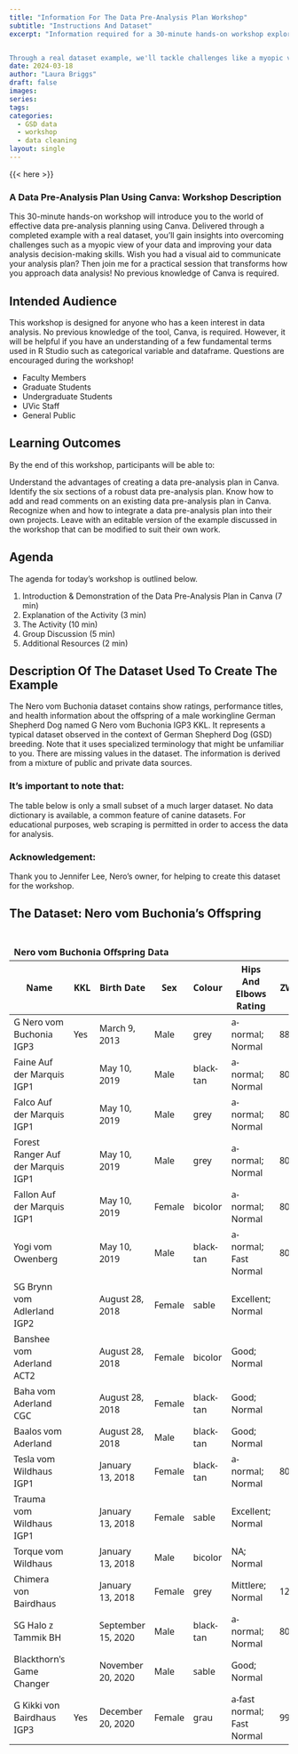```yaml
---
title: "Information For The Data Pre-Analysis Plan Workshop"
subtitle: "Instructions And Dataset"
excerpt: "Information required for a 30-minute hands-on workshop exploring the world of effective data pre-analysis planning using Canva. 


Through a real dataset example, we'll tackle challenges like a myopic view of your data and work together to enhance your data analysis decision-making skills. Ever wished for a visual aid to communicate your analysis plan? You're in luck! No previous knowledge of Canva is needed – just bring your curiosity and enthusiasm!"
date: 2024-03-18
author: "Laura Briggs"
draft: false
images:
series:
tags:
categories:
  - GSD data
  - workshop
  - data cleaning
layout: single
---
```


{{< here >}}

### A Data Pre-Analysis Plan Using Canva: Workshop Description

This 30-minute hands-on workshop will introduce you to the world of effective data pre-analysis planning using Canva. Delivered through a completed example with a real dataset, you’ll gain insights into overcoming challenges such as a myopic view of your data and improving your data analysis decision-making skills. Wish you had a visual aid to communicate your analysis plan? Then join me for a practical session that transforms how you approach data analysis! No previous knowledge of Canva is required.

## Intended Audience

This workshop is designed for anyone who has a keen interest in data analysis. No previous knowledge of the tool, Canva, is required. However, it will be helpful if you have an understanding of a few fundamental terms used in R Studio such as categorical variable and dataframe. Questions are encouraged during the workshop!

- Faculty Members
- Graduate Students
- Undergraduate Students
- UVic Staff
- General Public

## Learning Outcomes

By the end of this workshop, participants will be able to:

Understand the advantages of creating a data pre-analysis plan in Canva.
Identify the six sections of a robust data pre-analysis plan.
Know how to add and read comments on an existing data pre-analysis plan in Canva.
Recognize when and how to integrate a data pre-analysis plan into their own projects.
Leave with an editable version of the example discussed in the workshop that can be modified to suit their own work.

## Agenda

The agenda for today’s workshop is outlined below.

1.  Introduction & Demonstration of the Data Pre-Analysis Plan in Canva (7 min)
2.  Explanation of the Activity (3 min)
3.  The Activity (10 min)
4.  Group Discussion (5 min)
5.  Additional Resources (2 min)

## Description Of The Dataset Used To Create The Example

The Nero vom Buchonia dataset contains show ratings, performance titles, and health information about the offspring of a male workingline German Shepherd Dog named G Nero vom Buchonia IGP3 KKL.
It represents a typical dataset observed in the context of German Shepherd Dog (GSD) breeding. Note that it uses specialized terminology that might be unfamiliar to you.
There are missing values in the dataset.
The information is derived from a mixture of public and private data sources.

### It’s important to note that:

The table below is only a small subset of a much larger dataset.
No data dictionary is available, a common feature of canine datasets.
For educational purposes, web scraping is permitted in order to access the data for analysis.

### Acknowledgement:

Thank you to Jennifer Lee, Nero’s owner, for helping to create this dataset for the workshop.

## The Dataset: Nero vom Buchonia’s Offspring

<div id="pherfncvzi" style="padding-left:0px;padding-right:0px;padding-top:10px;padding-bottom:10px;overflow-x:auto;overflow-y:auto;width:auto;height:auto;">
<style>#pherfncvzi table {
  font-family: system-ui, 'Segoe UI', Roboto, Helvetica, Arial, sans-serif, 'Apple Color Emoji', 'Segoe UI Emoji', 'Segoe UI Symbol', 'Noto Color Emoji';
  -webkit-font-smoothing: antialiased;
  -moz-osx-font-smoothing: grayscale;
}
&#10;#pherfncvzi thead, #pherfncvzi tbody, #pherfncvzi tfoot, #pherfncvzi tr, #pherfncvzi td, #pherfncvzi th {
  border-style: none;
}
&#10;#pherfncvzi p {
  margin: 0;
  padding: 0;
}
&#10;#pherfncvzi .gt_table {
  display: table;
  border-collapse: collapse;
  line-height: normal;
  margin-left: auto;
  margin-right: auto;
  color: #333333;
  font-size: 16px;
  font-weight: normal;
  font-style: normal;
  background-color: #FFFFFF;
  width: auto;
  border-top-style: solid;
  border-top-width: 2px;
  border-top-color: #A8A8A8;
  border-right-style: none;
  border-right-width: 2px;
  border-right-color: #D3D3D3;
  border-bottom-style: solid;
  border-bottom-width: 2px;
  border-bottom-color: #A8A8A8;
  border-left-style: none;
  border-left-width: 2px;
  border-left-color: #D3D3D3;
}
&#10;#pherfncvzi .gt_caption {
  padding-top: 4px;
  padding-bottom: 4px;
}
&#10;#pherfncvzi .gt_title {
  color: #333333;
  font-size: 125%;
  font-weight: initial;
  padding-top: 4px;
  padding-bottom: 4px;
  padding-left: 5px;
  padding-right: 5px;
  border-bottom-color: #FFFFFF;
  border-bottom-width: 0;
}
&#10;#pherfncvzi .gt_subtitle {
  color: #333333;
  font-size: 85%;
  font-weight: initial;
  padding-top: 3px;
  padding-bottom: 5px;
  padding-left: 5px;
  padding-right: 5px;
  border-top-color: #FFFFFF;
  border-top-width: 0;
}
&#10;#pherfncvzi .gt_heading {
  background-color: #FFFFFF;
  text-align: center;
  border-bottom-color: #FFFFFF;
  border-left-style: none;
  border-left-width: 1px;
  border-left-color: #D3D3D3;
  border-right-style: none;
  border-right-width: 1px;
  border-right-color: #D3D3D3;
}
&#10;#pherfncvzi .gt_bottom_border {
  border-bottom-style: solid;
  border-bottom-width: 2px;
  border-bottom-color: #D3D3D3;
}
&#10;#pherfncvzi .gt_col_headings {
  border-top-style: solid;
  border-top-width: 2px;
  border-top-color: #D3D3D3;
  border-bottom-style: solid;
  border-bottom-width: 2px;
  border-bottom-color: #D3D3D3;
  border-left-style: none;
  border-left-width: 1px;
  border-left-color: #D3D3D3;
  border-right-style: none;
  border-right-width: 1px;
  border-right-color: #D3D3D3;
}
&#10;#pherfncvzi .gt_col_heading {
  color: #333333;
  background-color: #FFFFFF;
  font-size: 100%;
  font-weight: normal;
  text-transform: inherit;
  border-left-style: none;
  border-left-width: 1px;
  border-left-color: #D3D3D3;
  border-right-style: none;
  border-right-width: 1px;
  border-right-color: #D3D3D3;
  vertical-align: bottom;
  padding-top: 5px;
  padding-bottom: 6px;
  padding-left: 5px;
  padding-right: 5px;
  overflow-x: hidden;
}
&#10;#pherfncvzi .gt_column_spanner_outer {
  color: #333333;
  background-color: #FFFFFF;
  font-size: 100%;
  font-weight: normal;
  text-transform: inherit;
  padding-top: 0;
  padding-bottom: 0;
  padding-left: 4px;
  padding-right: 4px;
}
&#10;#pherfncvzi .gt_column_spanner_outer:first-child {
  padding-left: 0;
}
&#10;#pherfncvzi .gt_column_spanner_outer:last-child {
  padding-right: 0;
}
&#10;#pherfncvzi .gt_column_spanner {
  border-bottom-style: solid;
  border-bottom-width: 2px;
  border-bottom-color: #D3D3D3;
  vertical-align: bottom;
  padding-top: 5px;
  padding-bottom: 5px;
  overflow-x: hidden;
  display: inline-block;
  width: 100%;
}
&#10;#pherfncvzi .gt_spanner_row {
  border-bottom-style: hidden;
}
&#10;#pherfncvzi .gt_group_heading {
  padding-top: 8px;
  padding-bottom: 8px;
  padding-left: 5px;
  padding-right: 5px;
  color: #333333;
  background-color: #FFFFFF;
  font-size: 100%;
  font-weight: initial;
  text-transform: inherit;
  border-top-style: solid;
  border-top-width: 2px;
  border-top-color: #D3D3D3;
  border-bottom-style: solid;
  border-bottom-width: 2px;
  border-bottom-color: #D3D3D3;
  border-left-style: none;
  border-left-width: 1px;
  border-left-color: #D3D3D3;
  border-right-style: none;
  border-right-width: 1px;
  border-right-color: #D3D3D3;
  vertical-align: middle;
  text-align: left;
}
&#10;#pherfncvzi .gt_empty_group_heading {
  padding: 0.5px;
  color: #333333;
  background-color: #FFFFFF;
  font-size: 100%;
  font-weight: initial;
  border-top-style: solid;
  border-top-width: 2px;
  border-top-color: #D3D3D3;
  border-bottom-style: solid;
  border-bottom-width: 2px;
  border-bottom-color: #D3D3D3;
  vertical-align: middle;
}
&#10;#pherfncvzi .gt_from_md > :first-child {
  margin-top: 0;
}
&#10;#pherfncvzi .gt_from_md > :last-child {
  margin-bottom: 0;
}
&#10;#pherfncvzi .gt_row {
  padding-top: 8px;
  padding-bottom: 8px;
  padding-left: 5px;
  padding-right: 5px;
  margin: 10px;
  border-top-style: solid;
  border-top-width: 1px;
  border-top-color: #D3D3D3;
  border-left-style: none;
  border-left-width: 1px;
  border-left-color: #D3D3D3;
  border-right-style: none;
  border-right-width: 1px;
  border-right-color: #D3D3D3;
  vertical-align: middle;
  overflow-x: hidden;
}
&#10;#pherfncvzi .gt_stub {
  color: #333333;
  background-color: #FFFFFF;
  font-size: 100%;
  font-weight: initial;
  text-transform: inherit;
  border-right-style: solid;
  border-right-width: 2px;
  border-right-color: #D3D3D3;
  padding-left: 5px;
  padding-right: 5px;
}
&#10;#pherfncvzi .gt_stub_row_group {
  color: #333333;
  background-color: #FFFFFF;
  font-size: 100%;
  font-weight: initial;
  text-transform: inherit;
  border-right-style: solid;
  border-right-width: 2px;
  border-right-color: #D3D3D3;
  padding-left: 5px;
  padding-right: 5px;
  vertical-align: top;
}
&#10;#pherfncvzi .gt_row_group_first td {
  border-top-width: 2px;
}
&#10;#pherfncvzi .gt_row_group_first th {
  border-top-width: 2px;
}
&#10;#pherfncvzi .gt_summary_row {
  color: #333333;
  background-color: #FFFFFF;
  text-transform: inherit;
  padding-top: 8px;
  padding-bottom: 8px;
  padding-left: 5px;
  padding-right: 5px;
}
&#10;#pherfncvzi .gt_first_summary_row {
  border-top-style: solid;
  border-top-color: #D3D3D3;
}
&#10;#pherfncvzi .gt_first_summary_row.thick {
  border-top-width: 2px;
}
&#10;#pherfncvzi .gt_last_summary_row {
  padding-top: 8px;
  padding-bottom: 8px;
  padding-left: 5px;
  padding-right: 5px;
  border-bottom-style: solid;
  border-bottom-width: 2px;
  border-bottom-color: #D3D3D3;
}
&#10;#pherfncvzi .gt_grand_summary_row {
  color: #333333;
  background-color: #FFFFFF;
  text-transform: inherit;
  padding-top: 8px;
  padding-bottom: 8px;
  padding-left: 5px;
  padding-right: 5px;
}
&#10;#pherfncvzi .gt_first_grand_summary_row {
  padding-top: 8px;
  padding-bottom: 8px;
  padding-left: 5px;
  padding-right: 5px;
  border-top-style: double;
  border-top-width: 6px;
  border-top-color: #D3D3D3;
}
&#10;#pherfncvzi .gt_last_grand_summary_row_top {
  padding-top: 8px;
  padding-bottom: 8px;
  padding-left: 5px;
  padding-right: 5px;
  border-bottom-style: double;
  border-bottom-width: 6px;
  border-bottom-color: #D3D3D3;
}
&#10;#pherfncvzi .gt_striped {
  background-color: rgba(128, 128, 128, 0.05);
}
&#10;#pherfncvzi .gt_table_body {
  border-top-style: solid;
  border-top-width: 2px;
  border-top-color: #D3D3D3;
  border-bottom-style: solid;
  border-bottom-width: 2px;
  border-bottom-color: #D3D3D3;
}
&#10;#pherfncvzi .gt_footnotes {
  color: #333333;
  background-color: #FFFFFF;
  border-bottom-style: none;
  border-bottom-width: 2px;
  border-bottom-color: #D3D3D3;
  border-left-style: none;
  border-left-width: 2px;
  border-left-color: #D3D3D3;
  border-right-style: none;
  border-right-width: 2px;
  border-right-color: #D3D3D3;
}
&#10;#pherfncvzi .gt_footnote {
  margin: 0px;
  font-size: 90%;
  padding-top: 4px;
  padding-bottom: 4px;
  padding-left: 5px;
  padding-right: 5px;
}
&#10;#pherfncvzi .gt_sourcenotes {
  color: #333333;
  background-color: #FFFFFF;
  border-bottom-style: none;
  border-bottom-width: 2px;
  border-bottom-color: #D3D3D3;
  border-left-style: none;
  border-left-width: 2px;
  border-left-color: #D3D3D3;
  border-right-style: none;
  border-right-width: 2px;
  border-right-color: #D3D3D3;
}
&#10;#pherfncvzi .gt_sourcenote {
  font-size: 90%;
  padding-top: 4px;
  padding-bottom: 4px;
  padding-left: 5px;
  padding-right: 5px;
}
&#10;#pherfncvzi .gt_left {
  text-align: left;
}
&#10;#pherfncvzi .gt_center {
  text-align: center;
}
&#10;#pherfncvzi .gt_right {
  text-align: right;
  font-variant-numeric: tabular-nums;
}
&#10;#pherfncvzi .gt_font_normal {
  font-weight: normal;
}
&#10;#pherfncvzi .gt_font_bold {
  font-weight: bold;
}
&#10;#pherfncvzi .gt_font_italic {
  font-style: italic;
}
&#10;#pherfncvzi .gt_super {
  font-size: 65%;
}
&#10;#pherfncvzi .gt_footnote_marks {
  font-size: 75%;
  vertical-align: 0.4em;
  position: initial;
}
&#10;#pherfncvzi .gt_asterisk {
  font-size: 100%;
  vertical-align: 0;
}
&#10;#pherfncvzi .gt_indent_1 {
  text-indent: 5px;
}
&#10;#pherfncvzi .gt_indent_2 {
  text-indent: 10px;
}
&#10;#pherfncvzi .gt_indent_3 {
  text-indent: 15px;
}
&#10;#pherfncvzi .gt_indent_4 {
  text-indent: 20px;
}
&#10;#pherfncvzi .gt_indent_5 {
  text-indent: 25px;
}
</style>
<table class="gt_table" data-quarto-disable-processing="false" data-quarto-bootstrap="false">
  <thead>
    <tr class="gt_heading">
      <td colspan="7" class="gt_heading gt_title gt_font_normal gt_bottom_border" style><strong>Nero vom Buchonia Offspring Data</strong></td>
    </tr>
    &#10;    <tr class="gt_col_headings">
      <th class="gt_col_heading gt_columns_bottom_border gt_left" rowspan="1" colspan="1" scope="col" id="&lt;strong&gt;Name&lt;/strong&gt;"><strong>Name</strong></th>
      <th class="gt_col_heading gt_columns_bottom_border gt_left" rowspan="1" colspan="1" scope="col" id="&lt;strong&gt;KKL&lt;/strong&gt;"><strong>KKL</strong></th>
      <th class="gt_col_heading gt_columns_bottom_border gt_left" rowspan="1" colspan="1" scope="col" id="&lt;strong&gt;Birth Date&lt;/strong&gt;"><strong>Birth Date</strong></th>
      <th class="gt_col_heading gt_columns_bottom_border gt_left" rowspan="1" colspan="1" scope="col" id="&lt;strong&gt;Sex&lt;/strong&gt;"><strong>Sex</strong></th>
      <th class="gt_col_heading gt_columns_bottom_border gt_left" rowspan="1" colspan="1" scope="col" id="&lt;strong&gt;Colour&lt;/strong&gt;"><strong>Colour</strong></th>
      <th class="gt_col_heading gt_columns_bottom_border gt_left" rowspan="1" colspan="1" scope="col" id="&lt;strong&gt;Hips And Elbows Rating&lt;/strong&gt;"><strong>Hips And Elbows Rating</strong></th>
      <th class="gt_col_heading gt_columns_bottom_border gt_right" rowspan="1" colspan="1" scope="col" id="&lt;strong&gt;ZW&lt;/strong&gt;"><strong>ZW</strong></th>
    </tr>
  </thead>
  <tbody class="gt_table_body">
    <tr><td headers="Name" class="gt_row gt_left" style="50px">G Nero vom Buchonia IGP3</td>
<td headers="KKL" class="gt_row gt_left" style="50px">Yes</td>
<td headers="BirthDate" class="gt_row gt_left" style="50px">March 9, 2013</td>
<td headers="Sex" class="gt_row gt_left" style="50px">Male</td>
<td headers="Colour" class="gt_row gt_left" style="50px">grey</td>
<td headers="HipsAndElbowsRating" class="gt_row gt_left" style="50px">a-normal; Normal</td>
<td headers="ZW" class="gt_row gt_right" style="50px">88</td></tr>
    <tr><td headers="Name" class="gt_row gt_left" style="50px">Faine Auf der Marquis IGP1</td>
<td headers="KKL" class="gt_row gt_left" style="50px"></td>
<td headers="BirthDate" class="gt_row gt_left" style="50px">May 10, 2019</td>
<td headers="Sex" class="gt_row gt_left" style="50px">Male</td>
<td headers="Colour" class="gt_row gt_left" style="50px">black-tan</td>
<td headers="HipsAndElbowsRating" class="gt_row gt_left" style="50px">a-normal; Normal</td>
<td headers="ZW" class="gt_row gt_right" style="50px">80</td></tr>
    <tr><td headers="Name" class="gt_row gt_left" style="50px">Falco Auf der Marquis IGP1</td>
<td headers="KKL" class="gt_row gt_left" style="50px"></td>
<td headers="BirthDate" class="gt_row gt_left" style="50px">May 10, 2019</td>
<td headers="Sex" class="gt_row gt_left" style="50px">Male</td>
<td headers="Colour" class="gt_row gt_left" style="50px">grey</td>
<td headers="HipsAndElbowsRating" class="gt_row gt_left" style="50px">a-normal; Normal</td>
<td headers="ZW" class="gt_row gt_right" style="50px">80</td></tr>
    <tr><td headers="Name" class="gt_row gt_left" style="50px">Forest Ranger Auf der Marquis IGP1</td>
<td headers="KKL" class="gt_row gt_left" style="50px"></td>
<td headers="BirthDate" class="gt_row gt_left" style="50px">May 10, 2019</td>
<td headers="Sex" class="gt_row gt_left" style="50px">Male</td>
<td headers="Colour" class="gt_row gt_left" style="50px">grey</td>
<td headers="HipsAndElbowsRating" class="gt_row gt_left" style="50px">a-normal; Normal</td>
<td headers="ZW" class="gt_row gt_right" style="50px">80</td></tr>
    <tr><td headers="Name" class="gt_row gt_left" style="50px">Fallon Auf der Marquis IGP1</td>
<td headers="KKL" class="gt_row gt_left" style="50px"></td>
<td headers="BirthDate" class="gt_row gt_left" style="50px">May 10, 2019</td>
<td headers="Sex" class="gt_row gt_left" style="50px">Female</td>
<td headers="Colour" class="gt_row gt_left" style="50px">bicolor</td>
<td headers="HipsAndElbowsRating" class="gt_row gt_left" style="50px">a-normal; Normal</td>
<td headers="ZW" class="gt_row gt_right" style="50px">80</td></tr>
    <tr><td headers="Name" class="gt_row gt_left" style="50px">Yogi vom Owenberg</td>
<td headers="KKL" class="gt_row gt_left" style="50px"></td>
<td headers="BirthDate" class="gt_row gt_left" style="50px">May 10, 2019</td>
<td headers="Sex" class="gt_row gt_left" style="50px">Male</td>
<td headers="Colour" class="gt_row gt_left" style="50px">black-tan</td>
<td headers="HipsAndElbowsRating" class="gt_row gt_left" style="50px">a-normal; Fast Normal</td>
<td headers="ZW" class="gt_row gt_right" style="50px">80</td></tr>
    <tr><td headers="Name" class="gt_row gt_left" style="50px">SG Brynn vom Adlerland IGP2</td>
<td headers="KKL" class="gt_row gt_left" style="50px"></td>
<td headers="BirthDate" class="gt_row gt_left" style="50px">August 28, 2018</td>
<td headers="Sex" class="gt_row gt_left" style="50px">Female</td>
<td headers="Colour" class="gt_row gt_left" style="50px">sable</td>
<td headers="HipsAndElbowsRating" class="gt_row gt_left" style="50px">Excellent; Normal</td>
<td headers="ZW" class="gt_row gt_right" style="50px"></td></tr>
    <tr><td headers="Name" class="gt_row gt_left" style="50px">Banshee vom Aderland ACT2</td>
<td headers="KKL" class="gt_row gt_left" style="50px"></td>
<td headers="BirthDate" class="gt_row gt_left" style="50px">August 28, 2018</td>
<td headers="Sex" class="gt_row gt_left" style="50px">Female</td>
<td headers="Colour" class="gt_row gt_left" style="50px">bicolor</td>
<td headers="HipsAndElbowsRating" class="gt_row gt_left" style="50px">Good; Normal</td>
<td headers="ZW" class="gt_row gt_right" style="50px"></td></tr>
    <tr><td headers="Name" class="gt_row gt_left" style="50px">Baha vom Aderland CGC</td>
<td headers="KKL" class="gt_row gt_left" style="50px"></td>
<td headers="BirthDate" class="gt_row gt_left" style="50px">August 28, 2018</td>
<td headers="Sex" class="gt_row gt_left" style="50px">Female</td>
<td headers="Colour" class="gt_row gt_left" style="50px">black-tan</td>
<td headers="HipsAndElbowsRating" class="gt_row gt_left" style="50px">Good; Normal</td>
<td headers="ZW" class="gt_row gt_right" style="50px"></td></tr>
    <tr><td headers="Name" class="gt_row gt_left" style="50px">Baalos vom Aderland</td>
<td headers="KKL" class="gt_row gt_left" style="50px"></td>
<td headers="BirthDate" class="gt_row gt_left" style="50px">August 28, 2018</td>
<td headers="Sex" class="gt_row gt_left" style="50px">Male</td>
<td headers="Colour" class="gt_row gt_left" style="50px">black-tan</td>
<td headers="HipsAndElbowsRating" class="gt_row gt_left" style="50px">Good; Normal</td>
<td headers="ZW" class="gt_row gt_right" style="50px"></td></tr>
    <tr><td headers="Name" class="gt_row gt_left" style="50px">Tesla vom Wildhaus IGP1</td>
<td headers="KKL" class="gt_row gt_left" style="50px"></td>
<td headers="BirthDate" class="gt_row gt_left" style="50px">January 13, 2018</td>
<td headers="Sex" class="gt_row gt_left" style="50px">Female</td>
<td headers="Colour" class="gt_row gt_left" style="50px">black-tan</td>
<td headers="HipsAndElbowsRating" class="gt_row gt_left" style="50px">a-normal; Normal</td>
<td headers="ZW" class="gt_row gt_right" style="50px">80</td></tr>
    <tr><td headers="Name" class="gt_row gt_left" style="50px">Trauma vom Wildhaus IGP1</td>
<td headers="KKL" class="gt_row gt_left" style="50px"></td>
<td headers="BirthDate" class="gt_row gt_left" style="50px">January 13, 2018</td>
<td headers="Sex" class="gt_row gt_left" style="50px">Female</td>
<td headers="Colour" class="gt_row gt_left" style="50px">sable</td>
<td headers="HipsAndElbowsRating" class="gt_row gt_left" style="50px">Excellent; Normal</td>
<td headers="ZW" class="gt_row gt_right" style="50px"></td></tr>
    <tr><td headers="Name" class="gt_row gt_left" style="50px">Torque vom Wildhaus</td>
<td headers="KKL" class="gt_row gt_left" style="50px"></td>
<td headers="BirthDate" class="gt_row gt_left" style="50px">January 13, 2018</td>
<td headers="Sex" class="gt_row gt_left" style="50px">Male</td>
<td headers="Colour" class="gt_row gt_left" style="50px">bicolor</td>
<td headers="HipsAndElbowsRating" class="gt_row gt_left" style="50px">NA; Normal</td>
<td headers="ZW" class="gt_row gt_right" style="50px"></td></tr>
    <tr><td headers="Name" class="gt_row gt_left" style="50px">Chimera von Bairdhaus</td>
<td headers="KKL" class="gt_row gt_left" style="50px"></td>
<td headers="BirthDate" class="gt_row gt_left" style="50px">January 13, 2018</td>
<td headers="Sex" class="gt_row gt_left" style="50px">Female</td>
<td headers="Colour" class="gt_row gt_left" style="50px">grey</td>
<td headers="HipsAndElbowsRating" class="gt_row gt_left" style="50px">Mittlere; Normal</td>
<td headers="ZW" class="gt_row gt_right" style="50px">120</td></tr>
    <tr><td headers="Name" class="gt_row gt_left" style="50px">SG Halo z Tammik BH</td>
<td headers="KKL" class="gt_row gt_left" style="50px"></td>
<td headers="BirthDate" class="gt_row gt_left" style="50px">September 15, 2020</td>
<td headers="Sex" class="gt_row gt_left" style="50px">Male</td>
<td headers="Colour" class="gt_row gt_left" style="50px">black-tan</td>
<td headers="HipsAndElbowsRating" class="gt_row gt_left" style="50px">a-normal; Normal</td>
<td headers="ZW" class="gt_row gt_right" style="50px">80</td></tr>
    <tr><td headers="Name" class="gt_row gt_left" style="50px">Blackthorn's Game Changer</td>
<td headers="KKL" class="gt_row gt_left" style="50px"></td>
<td headers="BirthDate" class="gt_row gt_left" style="50px">November 20, 2020</td>
<td headers="Sex" class="gt_row gt_left" style="50px">Male</td>
<td headers="Colour" class="gt_row gt_left" style="50px">sable</td>
<td headers="HipsAndElbowsRating" class="gt_row gt_left" style="50px">Good; Normal</td>
<td headers="ZW" class="gt_row gt_right" style="50px"></td></tr>
    <tr><td headers="Name" class="gt_row gt_left" style="50px">G Kikki von Bairdhaus IGP3</td>
<td headers="KKL" class="gt_row gt_left" style="50px">Yes</td>
<td headers="BirthDate" class="gt_row gt_left" style="50px">December 20, 2020</td>
<td headers="Sex" class="gt_row gt_left" style="50px">Female</td>
<td headers="Colour" class="gt_row gt_left" style="50px">grau</td>
<td headers="HipsAndElbowsRating" class="gt_row gt_left" style="50px">a-fast normal; Fast Normal</td>
<td headers="ZW" class="gt_row gt_right" style="50px">99</td></tr>
  </tbody>
  &#10;  
</table>
</div>
